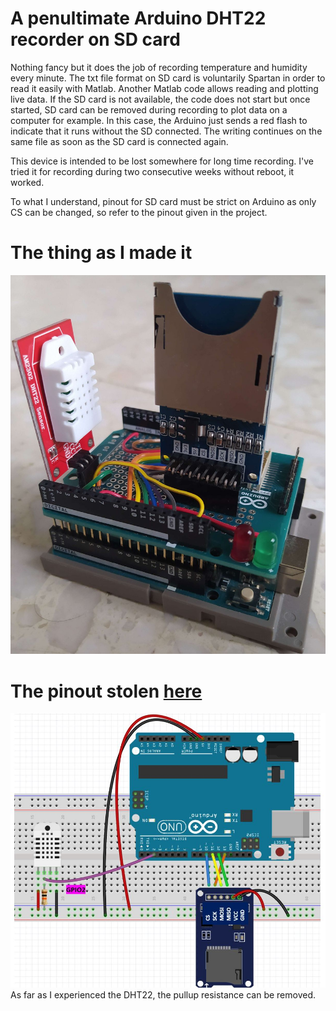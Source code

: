 # A penultimate Arduino DHT22 recorder on SD card

Nothing fancy but it does the job of recording temperature and humidity every minute. The txt file format on SD card is voluntarily Spartan in order to read it easily with Matlab. Another Matlab code allows reading and plotting live data. If the SD card is not available, the code does not start but once started, SD card can be removed during recording to plot data on a computer for example. In this case, the Arduino just sends a red flash to indicate that it runs without the SD connected. The writing continues on the same file as soon as the SD card is connected again.

This device is intended to be lost somewhere for long time recording. I've tried it for recording during two consecutive weeks without reboot, it worked.

To what I understand, pinout for SD card must be strict on Arduino as only CS can be changed, so refer to the pinout given in the project.

# The thing as I made it
![](https://github.com/Raphael-Boichot/A-penultimate-Arduino-DHT22-recorder/blob/main/IMG_20230103_142314.jpg)

# The pinout stolen [here](https://microcontrollerslab.com/dht22-data-logger-arduino-micro-sd-card/)
![](https://github.com/Raphael-Boichot/A-penultimate-Arduino-DHT22-recorder/blob/main/Arduino-with-DHT22-and-microSD-card-schematic-diagram.jpg)
As far as I experienced the DHT22, the pullup resistance can be removed.
